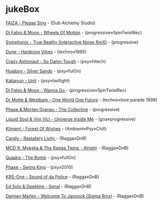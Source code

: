 

# jukeBox 
 
[FAIZA - Please Sing]( https://www.youtube.com/watch?v=wNsSQ_3_-0M) - (Dub Alchemy Studio)

[Dj Fabio & Moon - Wheels Of Motion]( https://www.youtube.com/watch?v=dybXYEodqUo) - (progressive»SpinTwistRec)

[Symphonix - True Reality (Interactive Noise RmX)]( https://www.youtube.com/watch?v=VC3qOz337to) - (progressive)

[Dune - Hardcore Vibes]( https://www.youtube.com/watch?v=oAlRtCyr0sQ) - (techno»1995)

[Crazy Astronaut - So Damn Tough]( https://www.youtube.com/watch?v=A2Hn591oHmM) - (psy»hitech)

[Hujaboy - Silver Sands]( https://www.youtube.com/watch?v=ZUNVGP0btWQ) - (psy»fulOn)

[Kabayun - Unit]( https://www.youtube.com/watch?v=FaWvd4C0lB4) - (psy»twillight)

[Dj Fabio & Moon - Wanna Go ]( https://www.youtube.com/watch?v=IWcmNhyGelQ) - (progressive»SpinTwistRec)

[Dr Motte & Westbam - One World One Future]( https://www.youtube.com/watch?v=CDJ20spGymE) - (techno»love parade 1998)

[Phaxe & Morten Granau - The Collective]( https://www.youtube.com/watch?v=cd4vsOOD9Ck) - (progressive)

[Liquid Soul & Vini Vici - Universe Inside Me]( https://www.youtube.com/watch?v=yvBK1rSUzTc) - (goa»progressive)

[Kliment - Forest Of Wishes]( https://www.youtube.com/watch?v=hbUgBgCoERE) - (Ambient»Psy»Chill)

[Candy - Rastafary Livity ]( https://www.youtube.com/watch?v=IUpplT0iQDg) - (Ragga»DnB)

[MCD ft. Myesha & The Ragga Twins - Alright]( https://www.youtube.com/watch?v=E3PPapUIcqE) - (Ragga»DnB) 

[Quadra - The Bomb]( https://www.youtube.com/watch?v=N7sLpyib_Zc) - (psy»fullOn)

[Phaxe - Swing King]( https://www.youtube.com/watch?v=9NM1X3VZIVE) - (psy»2010)

[KRS-One - Sound of da Police]( https://www.youtube.com/watch?v=LMmhkLlJF20) - (Ragga»DnB) 
 
[Ed Solo & Deekline - Sensi]( https://www.youtube.com/watch?v=WEbKVclFeuE) - (Ragga»DnB)
 
[Damian Marley - Welcome To Jamrock (Sigma Rmx)]( https://www.youtube.com/watch?v=cON3Rt60fxg) - (Ragga»DnB)
